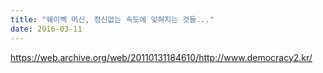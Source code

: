 ```yaml
---
title: "웨이벡 머신, 정신없는 속도에 잊혀지는 것들..."
date: 2016-03-11
---
```


https://web.archive.org/web/20110131184610/http://www.democracy2.kr/

